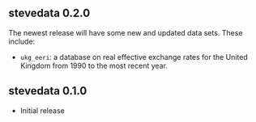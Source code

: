 stevedata 0.2.0
---------------------------------------------------------------------

The newest release will have some new and updated data sets. These include:

- `ukg_eeri`: a database on real effective exchange rates for the United Kingdom from 1990 to the most recent year.



stevedata 0.1.0
---------------------------------------------------------------------

- Initial release
